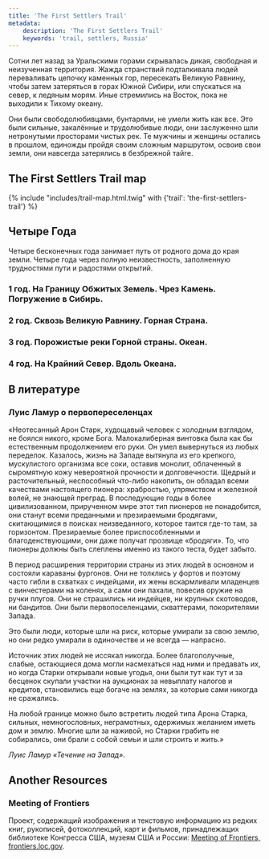 ```yaml
---
title: 'The First Settlers Trail'
metadata:
    description: 'The First Settlers Trail'
    keywords: 'trail, settlers, Russia'
---
```


Сотни лет назад за Уральскими горами скрывалась дикая, свободная и неизученная территория. Жажда странствий подталкивала людей переваливать цепочку каменных гор, пересекать Великую Равнину, чтобы затем затеряться в горах Южной Сибири, или спускаться на север, к ледяным морям. Иные стремились на Восток, пока не выходили к Тихому океану.

Они были свободолюбивцами, бунтарями, не умели жить как все. Это были сильные, закалённые и трудолюбивые люди, они заслуженно шли нетронутыми просторами чистых рек. Те мужчины и женщины остались в прошлом, единожды пройдя своим сложным маршрутом, освоив свои земли, они навсегда затерялись в безбрежной тайге.

## The First Settlers Trail map

{% include "includes/trail-map.html.twig" with {'trail': 'the-first-settlers-trail'} %}

## Четыре Года

Четыре бесконечных года занимает путь от родного дома до края земли. Четыре года через полную неизвестность, заполненную трудностями пути и радостями открытий.

### 1 год. На Границу Обжитых Земель. Чрез Камень. Погружение в Сибирь.
### 2 год. Сквозь Великую Равнину. Горная Страна.
### 3 год. Порожистые реки Горной страны. Океан.
### 4 год. На Крайний Север. Вдоль Океана.


## В литературе

### Луис Ламур о первопереселенцах

«Неотесанный Арон Старк, худощавый человек с холодным взглядом, не боялся никого, кроме Бога. Малокалиберная винтовка была как бы естественным продолжением его руки. Он умел вывернуться из любых переделок. Казалось, жизнь на Западе вытянула из его крепкого, мускулистого организма все соки, оставив монолит, облаченный в сыромятную кожу невероятной прочности и долговечности. Щедрый и расточительный, неспособный что-либо накопить, он обладал всеми качествами настоящего пионера: храбростью, упрямством и железной волей, не знающей преград. В последующие годы в более цивилизованном, прирученном мире этот тип пионеров не понадобится, они станут всеми преданными и презираемыми бродягами, скитающимися в поисках неизведанного, которое таится где-то там, за горизонтом. Презираемые более приспособленными и благоденствующими, они даже получат прозвище «бродяги». То, что пионеры должны быть слеплены именно из такого теста, будет забыто.

В период расширения территории страны из этих людей в основном и состояли караваны фургонов. Они не толклись у фортов и поэтому часто гибли в схватках с индейцами, их жены вскармливали младенцев с винчестерами на коленях, а сами они пахали, повесив оружие на ручки плугов. Они не страшились ни индейцев, ни крупных скотоводов, ни бандитов. Они были первопоселенцами, скваттерами, покорителями Запада.

Это были люди, которые шли на риск, которые умирали за свою землю, но они редко умирали в одиночестве и не всегда — напрасно.

Источник этих людей не иссякал никогда. Более благополучные, слабые, остающиеся дома могли насмехаться над ними и предавать их, но когда Старки открывали новые угодья, они были тут как тут и за бесценок скупали участки на аукционах за невыплату налогов и кредитов, становились еще богаче на землях, за которые сами никогда не сражались.

На любой границе можно было встретить людей типа Арона Старка, сильных, немногословных, неграмотных, одержимых желанием иметь дом и землю. Многие шли за наживой, но Старки грабить не собирались, они брали с собой семьи и шли строить и жить.»

_Луис Ламур «Течение на Запад»_.


## Another Resources

### Meeting of Frontiers

Проект, содержащий изображения и текстовую информацию из редких книг, рукописей, фотоколлекций, карт и фильмов, принадлежащих библиотеке Конгресса США, музеям США и России:
[Meeting of Frontiers, frontiers.loc.gov](http://frontiers.loc.gov/intldl/mtfhtml/mfsplash.html?target=_blank).